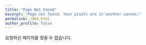 ```yaml
---
title: "Page Not Found"
excerpt: "Page not found. Your pixels are in another canvas."
permalink: /404.html
author_profile: false
---
```


요청하신 페이지를 찾을 수 없습니다.

<script>
  var GOOG_FIXURL_LANG = 'en';
  var GOOG_FIXURL_SITE = 'https://angelica127.github.io'
</script>
<script src="https://linkhelp.clients.google.com/tbproxy/lh/wm/fixurl.js">
</script>
